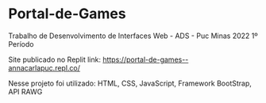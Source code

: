# Portal-de-Games
Trabalho de Desenvolvimento de Interfaces Web - ADS - Puc Minas 2022 1º Período

Site publicado no Replit link: https://portal-de-games--annacarlapuc.repl.co/

Nesse projeto foi utilizado: HTML, CSS, JavaScript, Framework BootStrap, API RAWG
